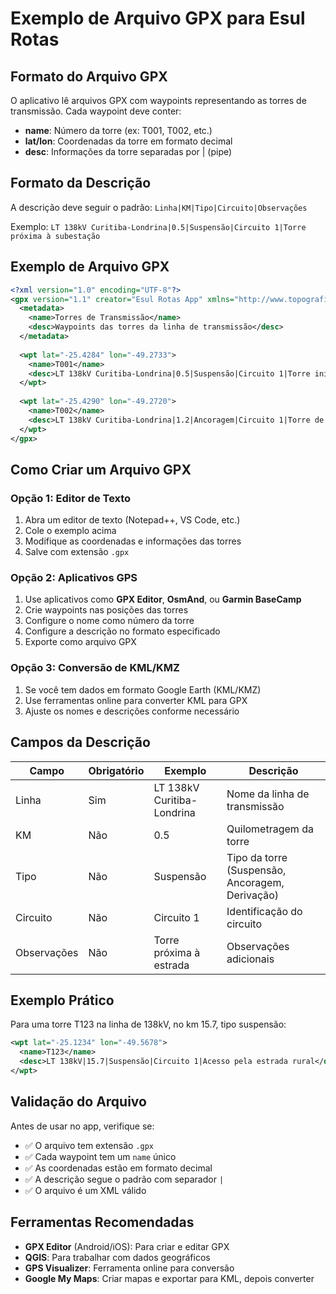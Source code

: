 # Exemplo de Arquivo GPX para Esul Rotas

## Formato do Arquivo GPX

O aplicativo lê arquivos GPX com waypoints representando as torres de transmissão. Cada waypoint deve conter:

- **name**: Número da torre (ex: T001, T002, etc.)
- **lat/lon**: Coordenadas da torre em formato decimal
- **desc**: Informações da torre separadas por | (pipe)

## Formato da Descrição

A descrição deve seguir o padrão: `Linha|KM|Tipo|Circuito|Observações`

Exemplo: `LT 138kV Curitiba-Londrina|0.5|Suspensão|Circuito 1|Torre próxima à subestação`

## Exemplo de Arquivo GPX

```xml
<?xml version="1.0" encoding="UTF-8"?>
<gpx version="1.1" creator="Esul Rotas App" xmlns="http://www.topografix.com/GPX/1/1">
  <metadata>
    <name>Torres de Transmissão</name>
    <desc>Waypoints das torres da linha de transmissão</desc>
  </metadata>
  
  <wpt lat="-25.4284" lon="-49.2733">
    <name>T001</name>
    <desc>LT 138kV Curitiba-Londrina|0.5|Suspensão|Circuito 1|Torre inicial</desc>
  </wpt>
  
  <wpt lat="-25.4290" lon="-49.2720">
    <name>T002</name>
    <desc>LT 138kV Curitiba-Londrina|1.2|Ancoragem|Circuito 1|Torre de ângulo</desc>
  </wpt>
</gpx>
```

## Como Criar um Arquivo GPX

### Opção 1: Editor de Texto
1. Abra um editor de texto (Notepad++, VS Code, etc.)
2. Cole o exemplo acima
3. Modifique as coordenadas e informações das torres
4. Salve com extensão `.gpx`

### Opção 2: Aplicativos GPS
1. Use aplicativos como **GPX Editor**, **OsmAnd**, ou **Garmin BaseCamp**
2. Crie waypoints nas posições das torres
3. Configure o nome como número da torre
4. Configure a descrição no formato especificado
5. Exporte como arquivo GPX

### Opção 3: Conversão de KML/KMZ
1. Se você tem dados em formato Google Earth (KML/KMZ)
2. Use ferramentas online para converter KML para GPX
3. Ajuste os nomes e descrições conforme necessário

## Campos da Descrição

| Campo | Obrigatório | Exemplo | Descrição |
|-------|-------------|---------|-----------|
| Linha | Sim | LT 138kV Curitiba-Londrina | Nome da linha de transmissão |
| KM | Não | 0.5 | Quilometragem da torre |
| Tipo | Não | Suspensão | Tipo da torre (Suspensão, Ancoragem, Derivação) |
| Circuito | Não | Circuito 1 | Identificação do circuito |
| Observações | Não | Torre próxima à estrada | Observações adicionais |

## Exemplo Prático

Para uma torre T123 na linha de 138kV, no km 15.7, tipo suspensão:

```xml
<wpt lat="-25.1234" lon="-49.5678">
  <name>T123</name>
  <desc>LT 138kV|15.7|Suspensão|Circuito 1|Acesso pela estrada rural</desc>
</wpt>
```

## Validação do Arquivo

Antes de usar no app, verifique se:
- ✅ O arquivo tem extensão `.gpx`
- ✅ Cada waypoint tem um `name` único
- ✅ As coordenadas estão em formato decimal
- ✅ A descrição segue o padrão com separador `|`
- ✅ O arquivo é um XML válido

## Ferramentas Recomendadas

- **GPX Editor** (Android/iOS): Para criar e editar GPX
- **QGIS**: Para trabalhar com dados geográficos
- **GPS Visualizer**: Ferramenta online para conversão
- **Google My Maps**: Criar mapas e exportar para KML, depois converter
